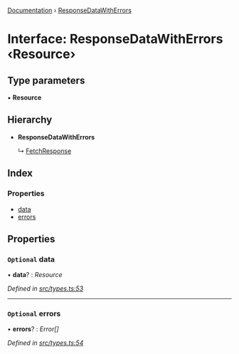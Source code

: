 [Documentation](../README.md) › [ResponseDataWithErrors](responsedatawitherrors.md)

# Interface: ResponseDataWithErrors ‹**Resource**›

## Type parameters

▪ **Resource**

## Hierarchy

* **ResponseDataWithErrors**

  ↳ [FetchResponse](fetchresponse.md)

## Index

### Properties

* [data](responsedatawitherrors.md#optional-data)
* [errors](responsedatawitherrors.md#optional-errors)

## Properties

### `Optional` data

• **data**? : *Resource*

*Defined in [src/types.ts:53](https://github.com/badbatch/getta/blob/97864a2/src/types.ts#L53)*

___

### `Optional` errors

• **errors**? : *Error[]*

*Defined in [src/types.ts:54](https://github.com/badbatch/getta/blob/97864a2/src/types.ts#L54)*
